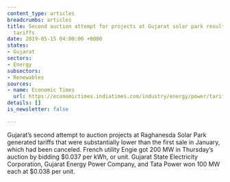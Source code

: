 ```yaml
---
content_type: articles
breadcrumbs: articles
title: Second auction attempt for projects at Gujarat solar park results in lower
  tariffs
date: 2019-05-15 04:00:00 +0000
states:
- Gujarat
sectors:
- Energy
subsectors:
- Renewables
sources:
- name: Economic Times
  url: https://economictimes.indiatimes.com/industry/energy/power/tariffs-fall-in-gujarat-solar-auction/articleshow/69255705.cms
details: []
is_newsletter: false

---
```

Gujarat’s second attempt to auction projects at Raghanesda Solar Park generated tariffs that were substantially lower than the first sale in January, which had been canceled. French utility Engie got 200 MW in Thursday’s auction by bidding $0.037 per kWh, or unit. Gujarat State Electricity Corporation, Gujarat Energy Power Company, and Tata Power won 100 MW each at $0.038 per unit.

